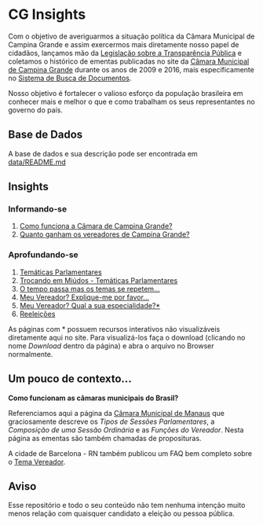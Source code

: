 # CG Insights

Com o objetivo de averiguarmos a situação política da Câmara Municipal de Campina Grande e assim exercermos mais diretamente nosso papel de cidadãos, lançamos mão da [Legislação sobre a Transparência Pública](http://www.portaldatransparencia.gov.br/sobre/Legislacao.asp) e coletamos o histórico de ementas publicadas no site da [Câmara Municipal de Campina Grande](https://www.campinagrande.pb.leg.br/) durante os anos de 2009 e 2016, mais especificamente no [Sistema de Busca de Documentos](http://187.115.174.90:8080/ScanLexWeb/).

Nosso objetivo é fortalecer o valioso esforço da população brasileira em conhecer mais e melhor o que e como trabalham os seus representantes no governo do país.

## Base de Dados
A base de dados e sua descrição pode ser encontrada em [data/README.md](data/README.md)

## Insights

### Informando-se

1. [Como funciona a Câmara de Campina Grande?](como_funciona.md) 
2. [Quanto ganham os vereadores de Campina Grande?](quanto_ganham.md)

### Aprofundando-se 

1. [Temáticas Parlamentares](tematicas_parlamentares.md)
2. [Trocando em Miúdos - Temáticas Parlamentares](temas_emdetalhes.md)
3. [O tempo passa mas os temas se repetem...](temas_no_tempo.md)
4. [Meu Vereador? Explique-me por favor...](vereador_expliqueme.md)
5. [Meu Vereador? Qual a sua especialidade?*](vereador_qualespecialidade.html)
6. [Reeleições](reeleicoes.md)

As páginas com * possuem recursos interativos não visualizáveis diretamente aqui no site. Para visualizá-los faça o download (clicando no nome *Download* dentro da página) e abra o arquivo no Browser normalmente.
 
## Um pouco de contexto...

**Como funcionam as câmaras municipais do Brasil?**

Referenciamos aqui a página da [Câmara Municipal de Manaus](http://www.cmm.am.gov.br/camara-municipal-de-manaus/a-camara/como-funciona/) que graciosamente descreve os *Tipos de Sessões Parlamentares*, a *Composição de uma Sessão Ordinária* e as *Funções do Vereador*. Nesta página as ementas são também chamadas de proposituras.

A cidade de Barcelona - RN também publicou um FAQ bem completo sobre o [Tema Vereador](http://www.barcelona.educ.ufrn.br/vereador.htm).


## Aviso
Esse repositório e todo o seu conteúdo não tem nenhuma intenção muito menos relação com quaisquer candidato a eleição ou pessoa pública.
